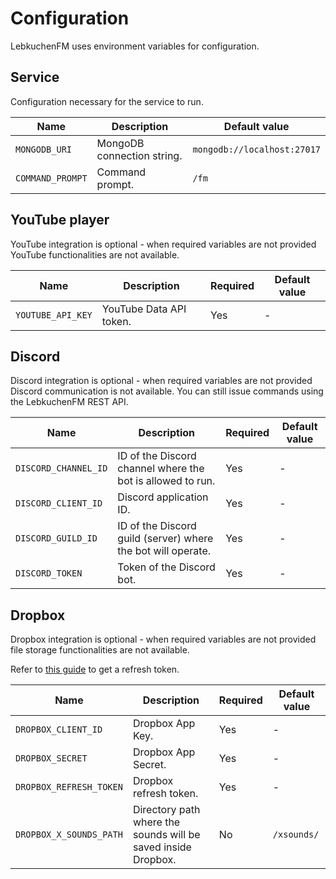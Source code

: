# Configuration
LebkuchenFM uses environment variables for configuration.

## Service
Configuration necessary for the service to run.

| Name             | Description                | Default value               |
|------------------|----------------------------|-----------------------------|
| `MONGODB_URI`    | MongoDB connection string. | `mongodb://localhost:27017` |
| `COMMAND_PROMPT` | Command prompt.            | `/fm`                       |

## YouTube player
YouTube integration is optional - when required variables are not provided YouTube functionalities are not available.

| Name              | Description             | Required | Default value |
|-------------------|-------------------------|----------|---------------|
| `YOUTUBE_API_KEY` | YouTube Data API token. | Yes      | -             |

## Discord
Discord integration is optional - when required variables are not provided Discord communication is not available.
You can still issue commands using the LebkuchenFM REST API.

| Name                 | Description                                                  | Required | Default value |
|----------------------|--------------------------------------------------------------|----------|---------------|
| `DISCORD_CHANNEL_ID` | ID of the Discord channel where the bot is allowed to run.   | Yes      | -             |
| `DISCORD_CLIENT_ID`  | Discord application ID.                                      | Yes      | -             |
| `DISCORD_GUILD_ID`   | ID of the Discord guild (server) where the bot will operate. | Yes      | -             |
| `DISCORD_TOKEN`      | Token of the Discord bot.                                    | Yes      | -             |

## Dropbox
Dropbox integration is optional - when required variables are not provided file storage functionalities are not
available.

Refer to [this guide][how_to_get_refresh_token] to get a refresh token.

| Name                    | Description                                                   | Required | Default value |
|-------------------------|---------------------------------------------------------------|----------|---------------|
| `DROPBOX_CLIENT_ID`     | Dropbox App Key.                                              | Yes      | -             |
| `DROPBOX_SECRET`        | Dropbox App Secret.                                           | Yes      | -             |
| `DROPBOX_REFRESH_TOKEN` | Dropbox refresh token.                                        | Yes      | -             |
| `DROPBOX_X_SOUNDS_PATH` | Directory path where the sounds will be saved inside Dropbox. | No       | `/xsounds/`   |

[how_to_get_refresh_token]: https://www.codemzy.com/blog/dropbox-long-lived-access-refresh-token#how-can-i-get-a-refresh-token-manually
